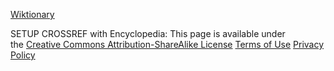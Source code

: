 [Wiktionary](https://www.wiktionary.org/)

SETUP CROSSREF with Encyclopedia: 
This page is available under the [Creative Commons Attribution-ShareAlike License](https://creativecommons.org/licenses/by-sa/4.0/) [Terms of Use](https://meta.wikimedia.org/wiki/Terms_of_use) [Privacy Policy](https://meta.wikimedia.org/wiki/Privacy_policy)

